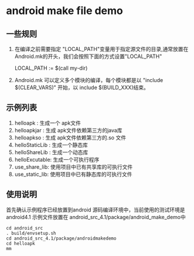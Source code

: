 # android make file demo #

## 一些规则 ##

1. 在编译之前需要指定 "LOCAL_PATH"变量用于指定源文件的目录,通常放置在Android.mk的开头，我们会按照下面的方式设置"LOCAL_PATH" 

	LOCAL_PATH := $(call my-dir)

2. Android.mk 可以定义多个模块的编译，每个模块都是以 "include $(CLEAR_VARS)" 开始，以
include $(BUILD_XXX)结束。

## 示例列表 ##
1. helloapk : 生成一个 apk文件
2. helloapkjar : 生成 apk文件依赖第三方的java库
3. helloapkso : 生成 apk文件依赖第三方的.so 文件 
4. helloStaticLib : 生成一个静态库
5. helloShareLib : 生成一个动态库
6. helloExcutable: 生成一个可执行程序
7. use_share_lib: 使用项目中已有共享库的可执行文件
8. use_static_lib: 使用项目中已有静态库的可执行文件

## 使用说明 ##

首先确认示例程序已经放置到android 源码编译环境中，当前使用的测试环境是 android4.1 示例文件放置在 android_src_4.1/package/android_make_demo中
	
	cd android_src
	. build/envsetup.sh
	cd android_src_4.1/package/androidmakedemo
	cd helloapk
	mm 

	
